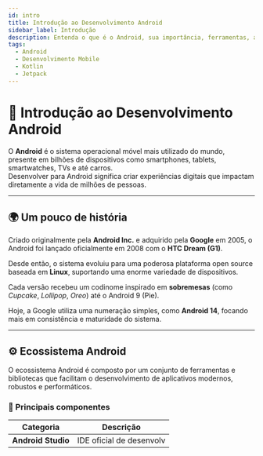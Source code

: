```yaml
---
id: intro
title: Introdução ao Desenvolvimento Android
sidebar_label: Introdução
description: Entenda o que é o Android, sua importância, ferramentas, arquitetura e como começar a desenvolver aplicativos para o sistema operacional mais usado do mundo.
tags:
  - Android
  - Desenvolvimento Mobile
  - Kotlin
  - Jetpack
---
```


# 🤖 Introdução ao Desenvolvimento Android

O **Android** é o sistema operacional móvel mais utilizado do mundo, presente em bilhões de dispositivos como smartphones, tablets, smartwatches, TVs e até carros.  
Desenvolver para Android significa criar experiências digitais que impactam diretamente a vida de milhões de pessoas.

---

## 🌍 Um pouco de história

Criado originalmente pela **Android Inc.** e adquirido pela **Google** em 2005, o Android foi lançado oficialmente em 2008 com o **HTC Dream (G1)**.

Desde então, o sistema evoluiu para uma poderosa plataforma open source baseada em **Linux**, suportando uma enorme variedade de dispositivos.

Cada versão recebeu um codinome inspirado em **sobremesas** (como _Cupcake_, _Lollipop_, _Oreo_) até o Android 9 (Pie).

Hoje, a Google utiliza uma numeração simples, como **Android 14**, focando mais em consistência e maturidade do sistema.

---

## ⚙️ Ecossistema Android

O ecossistema Android é composto por um conjunto de ferramentas e bibliotecas que facilitam o desenvolvimento de aplicativos modernos, robustos e performáticos.

### 🧰 Principais componentes

| Categoria          | Descrição                |
| ------------------ | ------------------------ |
| **Android Studio** | IDE oficial de desenvolv |
